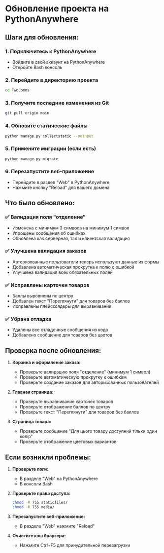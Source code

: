 # Обновление проекта на PythonAnywhere

## Шаги для обновления:

### 1. Подключитесь к PythonAnywhere
- Войдите в свой аккаунт на PythonAnywhere
- Откройте Bash консоль

### 2. Перейдите в директорию проекта
```bash
cd TwoComms
```

### 3. Получите последние изменения из Git
```bash
git pull origin main
```

### 4. Обновите статические файлы
```bash
python manage.py collectstatic --noinput
```

### 5. Примените миграции (если есть)
```bash
python manage.py migrate
```

### 6. Перезапустите веб-приложение
- Перейдите в раздел "Web" в PythonAnywhere
- Нажмите кнопку "Reload" для вашего домена

## Что было обновлено:

### ✅ Валидация поля "отделение"
- Изменена с минимум 3 символа на минимум 1 символ
- Упрощены сообщения об ошибках
- Обновлена как серверная, так и клиентская валидация

### ✅ Улучшена валидация заказов
- Авторизованные пользователи теперь используют данные из формы
- Добавлена автоматическая прокрутка к полю с ошибкой
- Улучшена валидация всех обязательных полей

### ✅ Исправлены карточки товаров
- Баллы выровнены по центру
- Добавлен текст "Переглянути" для товаров без баллов
- Исправлены плейсхолдеры для выравнивания

### ✅ Убрана отладка
- Удалены все отладочные сообщения из кода
- Добавлено сообщение для товаров без цветов

## Проверка после обновления:

1. **Корзина и оформление заказа:**
   - Проверьте валидацию поля "отделение" (минимум 1 символ)
   - Проверьте автоматическую прокрутку к ошибкам
   - Проверьте создание заказов для авторизованных пользователей

2. **Главная страница:**
   - Проверьте выравнивание карточек товаров
   - Проверьте отображение баллов по центру
   - Проверьте текст "Переглянути" для товаров без баллов

3. **Страница товара:**
   - Проверьте сообщение "Для цього товару доступний тільки один колір"
   - Проверьте отображение цветовых вариантов

## Если возникли проблемы:

1. **Проверьте логи:**
   - В разделе "Web" на PythonAnywhere
   - В консоли Bash

2. **Проверьте права доступа:**
   ```bash
   chmod -R 755 staticfiles/
   chmod -R 755 media/
   ```

3. **Перезапустите веб-приложение:**
   - В разделе "Web" нажмите "Reload"

4. **Очистите кэш браузера:**
   - Нажмите Ctrl+F5 для принудительной перезагрузки
